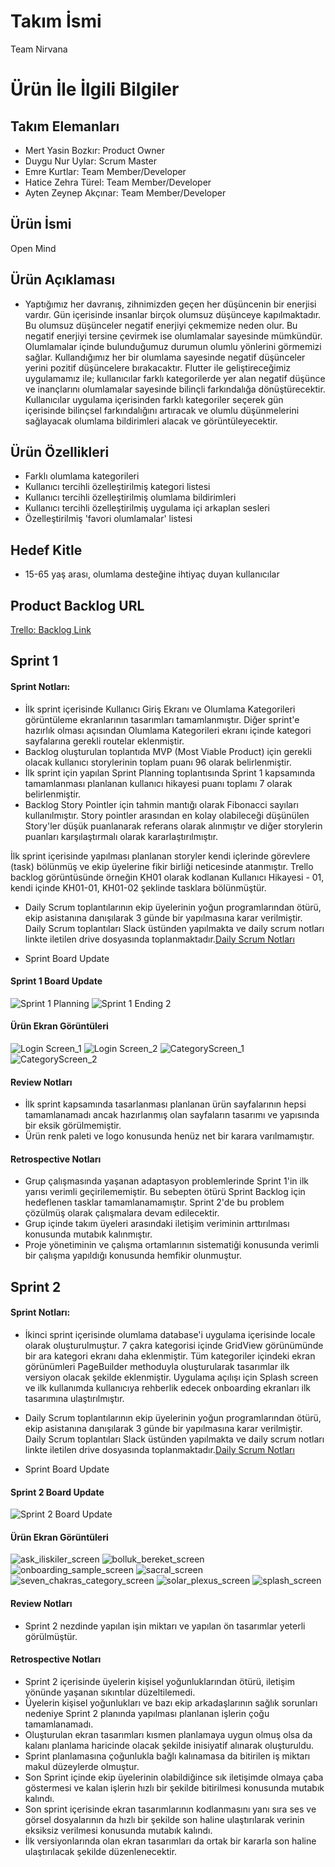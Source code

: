 # **Takım İsmi**

 Team Nirvana

# Ürün İle İlgili Bilgiler

## Takım Elemanları

- Mert Yasin Bozkır: Product Owner
- Duygu Nur Uylar: Scrum Master
- Emre Kurtlar: Team Member/Developer
- Hatice Zehra Türel: Team Member/Developer
- Ayten Zeynep Akçınar: Team Member/Developer

## Ürün İsmi

Open Mind

## Ürün Açıklaması

- Yaptığımız her davranış, zihnimizden geçen her düşüncenin bir enerjisi vardır. Gün içerisinde insanlar birçok olumsuz düşünceye kapılmaktadır. Bu olumsuz düşünceler negatif enerjiyi çekmemize neden olur. Bu negatif enerjiyi tersine çevirmek ise olumlamalar sayesinde mümkündür. Olumlamalar içinde bulunduğumuz durumun olumlu yönlerini görmemizi sağlar. Kullandığımız her bir olumlama sayesinde negatif düşünceler yerini pozitif düşüncelere bırakacaktır. Flutter ile geliştireceğimiz uygulamamız ile; kullanıcılar farklı kategorilerde yer alan negatif düşünce ve inançlarını  olumlamalar sayesinde bilinçli farkındalığa dönüştürecektir. Kullanıcılar uygulama içerisinden farklı kategoriler seçerek gün içerisinde bilinçsel farkındalığını artıracak ve olumlu düşünmelerini sağlayacak olumlama bildirimleri alacak ve görüntüleyecektir.

## Ürün Özellikleri

- Farklı olumlama kategorileri
- Kullanıcı tercihli özelleştirilmiş kategori listesi
- Kullanıcı tercihli özelleştirilmiş olumlama bildirimleri
- Kullanıcı tercihli özelleştirilmiş uygulama içi arkaplan sesleri
- Özelleştirilmiş 'favori olumlamalar' listesi

## Hedef Kitle

- 15-65 yaş arası, olumlama desteğine ihtiyaç duyan kullanıcılar

## Product Backlog URL

 [Trello: Backlog Link](https://trello.com/invite/b/456Ls5lI/b488f82cbbf741607be69f7699d7f42f/oyun-ve-uygulama-akademisi-bootcamp)

## Sprint 1
#### Sprint Notları: 
* İlk sprint içerisinde Kullanıcı Giriş Ekranı ve Olumlama Kategorileri görüntüleme ekranlarının tasarımları tamamlanmıştır. Diğer sprint'e hazırlık olması açısından Olumlama Kategorileri ekranı içinde kategori sayfalarına gerekli routelar eklenmiştir.
* Backlog oluşturulan toplantıda MVP (Most Viable Product) için gerekli olacak kullanıcı storylerinin toplam puanı 96 olarak belirlenmiştir.
* İlk sprint için yapılan Sprint Planning toplantısında Sprint 1 kapsamında tamamlanması planlanan kullanıcı hikayesi puanı toplamı 7 olarak belirlenmiştir.
* Backlog Story Pointler için tahmin mantığı olarak Fibonacci sayıları kullanılmıştır. Story pointler arasından en kolay olabileceği düşünülen Story'ler düşük puanlanarak referans olarak alınmıştır ve diğer storylerin puanları karşılaştırmalı olarak kararlaştırılmıştır.

İlk sprint içerisinde yapılması planlanan storyler kendi içlerinde görevlere (task) bölünmüş ve ekip üyelerine fikir birliği neticesinde atanmıştır. Trello backlog görüntüsünde örneğin KH01 olarak kodlanan Kullanıcı Hikayesi - 01, kendi içinde KH01-01, KH01-02 şeklinde tasklara bölünmüştür. 

* Daily Scrum toplantılarının ekip üyelerinin yoğun programlarından ötürü, ekip asistanına danışılarak 3 günde bir yapılmasına karar verilmiştir. Daily Scrum toplantıları Slack üstünden yapılmakta ve daily scrum notları linkte iletilen drive dosyasında toplanmaktadır.[Daily Scrum Notları](https://docs.google.com/document/d/1syoeszSSqicyub0btI03D3r9DnMBk_ty/edit?usp=sharing&ouid=104325039060781909131&rtpof=true&sd=true)

* Sprint Board Update
#### Sprint 1 Board Update
![Sprint 1 Planning ](https://user-images.githubusercontent.com/98096192/167464402-61ca4720-502a-4fa4-822c-bcb21b504b36.png)
![Sprint 1 Ending 2](https://user-images.githubusercontent.com/98096192/167476278-99b5e960-2b71-42cf-b57e-94b6d716fcb3.png)

#### Ürün Ekran Görüntüleri
![Login Screen_1](https://user-images.githubusercontent.com/98096192/167489796-66f5d6ed-b248-42d8-93d8-c06ba0c1adec.jpeg)
![Login Screen_2](https://user-images.githubusercontent.com/98096192/167489812-22021864-68bf-47da-9963-c3fa81bf2f87.jpeg)
![CategoryScreen_1](https://user-images.githubusercontent.com/98096192/167464612-cc06b061-39e6-42b0-b61d-c89c9f743025.png)
![CategoryScreen_2](https://user-images.githubusercontent.com/98096192/167464632-26ad4320-3d11-43f9-a16d-2ef34bd17741.png)



#### Review Notları
* İlk sprint kapsamında tasarlanması planlanan ürün sayfalarının hepsi tamamlanamadı ancak hazırlanmış olan sayfaların tasarımı ve yapısında bir eksik görülmemiştir.
* Ürün renk paleti ve logo konusunda henüz net bir karara varılmamıştır.

#### Retrospective Notları
* Grup çalışmasında yaşanan adaptasyon problemlerinde Sprint 1'in ilk yarısı verimli geçirilememiştir. Bu sebepten ötürü Sprint Backlog için hedeflenen tasklar tamamlanamamıştır. Sprint 2'de bu problem çözülmüş olarak çalışmalara devam edilecektir.
* Grup içinde takım üyeleri arasındaki iletişim veriminin arttırılması konusunda mutabık kalınmıştır.
* Proje yönetiminin ve çalışma ortamlarının sistematiği konusunda verimli bir çalışma yapıldığı konusunda hemfikir olunmuştur.

## Sprint 2
#### Sprint Notları: 
* İkinci sprint içerisinde olumlama database'i uygulama içerisinde locale olarak oluşturulmuştur. 7 çakra kategorisi içinde GridView görünümünde bir ara kategori ekranı daha eklenmiştir. Tüm kategoriler içindeki ekran görünümleri PageBuilder methoduyla oluşturularak tasarımlar ilk versiyon olacak şekilde eklenmiştir. Uygulama açılışı için Splash screen ve ilk kullanımda kullanıcıya rehberlik edecek onboarding ekranları ilk tasarımına ulaştırılmıştır. 

* Daily Scrum toplantılarının ekip üyelerinin yoğun programlarından ötürü, ekip asistanına danışılarak 3 günde bir yapılmasına karar verilmiştir. Daily Scrum toplantıları Slack üstünden yapılmakta ve daily scrum notları linkte iletilen drive dosyasında toplanmaktadır.[Daily Scrum Notları](https://docs.google.com/document/d/1tDGQrZBEeHu6yRTfHdTiCbPkyvRZkLBD/edit?usp=sharing&ouid=104325039060781909131&rtpof=true&sd=true)

* Sprint Board Update
#### Sprint 2 Board Update
![Sprint 2 Board Update](https://user-images.githubusercontent.com/98096192/169880779-49d08e65-28cd-479c-88bc-c67fdea464fc.png)

#### Ürün Ekran Görüntüleri

![ask_iliskiler_screen](https://user-images.githubusercontent.com/98096192/169880872-1ca1161c-5fe1-47a4-85b1-964a75347e9d.png)
![bolluk_bereket_screen](https://user-images.githubusercontent.com/98096192/169880880-e535eb7f-3fd1-49e8-9e0f-9b94d34ce15e.png)
![onboarding_sample_screen](https://user-images.githubusercontent.com/98096192/169880885-752e7a09-10a2-4ca0-9f07-ec7baf4b7c03.png)
![sacral_screen](https://user-images.githubusercontent.com/98096192/169880889-18fe39b2-8821-4735-a3c9-3741517f382b.png)
![seven_chakras_category_screen](https://user-images.githubusercontent.com/98096192/169880890-d8b397e0-6533-47aa-a1b3-47f06c83cf7a.png)
![solar_plexus_screen](https://user-images.githubusercontent.com/98096192/169880894-19c0a1d2-b739-425a-9b63-28daf628a294.png)
![splash_screen](https://user-images.githubusercontent.com/98096192/169880898-f30c7544-617c-49f7-bee6-5f5d4dca3e10.png)

#### Review Notları
* Sprint 2 nezdinde yapılan işin miktarı ve yapılan ön tasarımlar yeterli görülmüştür.

#### Retrospective Notları
* Sprint 2 içerisinde üyelerin kişisel yoğunluklarından ötürü, iletişim yönünde yaşanan sıkıntılar düzeltilemedi.
* Üyelerin kişisel yoğunlukları ve bazı ekip arkadaşlarının sağlık sorunları nedeniye Sprint 2 planında yapılması planlanan işlerin çoğu tamamlanamadı.
* Oluşturulan ekran tasarımları kısmen planlamaya uygun olmuş olsa da kalanı planlama haricinde olacak şekilde inisiyatif alınarak oluşturuldu.
* Sprint planlamasına çoğunlukla bağlı kalınamasa da bitirilen iş miktarı makul düzeylerde olmuştur.
* Son Sprint içinde ekip üyelerinin olabildiğince sık iletişimde olmaya çaba göstermesi ve kalan işlerin hızlı bir şekilde bitirilmesi konusunda mutabık kalındı.
* Son sprint içerisinde ekran tasarımlarının kodlanmasını yanı sıra ses ve görsel dosyalarının da hızlı bir şekilde son haline ulaştırılarak verinin eksiksiz verilmesi konusunda mutabık kalındı.
* İlk versiyonlarında olan ekran tasarımları da ortak bir kararla son haline ulaştırılacak şekilde düzenlenecektir.
